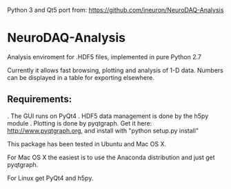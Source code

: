 Python 3 and Qt5 port from: https://github.com/ineuron/NeuroDAQ-Analysis


NeuroDAQ-Analysis
=================

Analysis enviroment for .HDF5 files, implemented in pure Python 2.7

Currently it allows fast browsing, plotting and analysis of 1-D data.
Numbers can be displayed in a table for exporting elsewhere.


Requirements:
-------------
. The GUI runs on PyQt4
. HDF5 data management is done by the h5py module
. Plotting is done by pyqtgraph. Get it here: http://www.pyqtgraph.org, and install with "python setup.py install"

This package has been tested in Ubuntu and Mac OS X.

For Mac OS X the easiest is to use the Anaconda distribution and just get pyqtgraph.

For Linux get PyQt4 and h5py.

